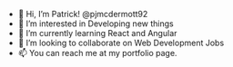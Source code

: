 - 👋 Hi, I’m Patrick! @pjmcdermott92
- 👀 I’m interested in Developing new things
- 🌱 I’m currently learning React and Angular
- 💞️ I’m looking to collaborate on Web Development Jobs
- 📫 You can reach me at my portfolio page.

<!---
pjmcdermott92/pjmcdermott92 is a ✨ special ✨ repository because its `README.md` (this file) appears on your GitHub profile.
You can click the Preview link to take a look at your changes.
--->
